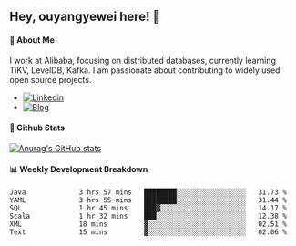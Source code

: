 ## Hey, ouyangyewei here! :wave:

#### :rocket: About Me
I work at Alibaba, focusing on distributed databases, currently learning TiKV, LevelDB, Kafka. I am passionate about contributing to widely used open source projects.

- [![Linkedin](https://img.shields.io/badge/LinkedIn-ouyangyewei-blue)](https://www.linkedin.com/in/ouyangyewei/)
- [![Blog](https://img.shields.io/badge/Blog-yeweiouyang-orange)](https://blog.csdn.net/yeweiouyang)

#### :star2: Github Stats
[![Anurag's GitHub stats](https://github-readme-stats.vercel.app/api?username=ouyangyewei&show_icons=true&cache_seconds=3600&theme=tokyonight)](https://github.com/anuraghazra/github-readme-stats)

#### :bar_chart: Weekly Development Breakdown
<!--START_SECTION:waka-->

```text
Java             3 hrs 57 mins   ████████░░░░░░░░░░░░░░░░░   31.73 %
YAML             3 hrs 55 mins   ████████░░░░░░░░░░░░░░░░░   31.44 %
SQL              1 hr 45 mins    ███▓░░░░░░░░░░░░░░░░░░░░░   14.17 %
Scala            1 hr 32 mins    ███░░░░░░░░░░░░░░░░░░░░░░   12.38 %
XML              18 mins         ▓░░░░░░░░░░░░░░░░░░░░░░░░   02.51 %
Text             15 mins         ▓░░░░░░░░░░░░░░░░░░░░░░░░   02.06 %
```

<!--END_SECTION:waka-->
